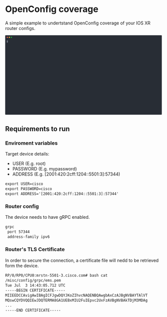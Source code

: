 # OpenConfig coverage

A simple example to undertstand OpenConfig coverage of your IOS XR router configs.

![coverage](static/oc-diff.svg)

## Requirements to run

### Enviroment variables

Target device details:

- USER (E.g. root)
- PASSWORD (E.g. mypassword)
- ADDRESS (E.g. [2001:420:2cff:1204::5501:3]:57344)

```console
export USER=cisco
export PASSWORD=cisco
export ADDRESS='[2001:420:2cff:1204::5501:3]:57344'
```

### Router config

The device needs to have gRPC enabled.

```console
grpc
 port 57344
 address-family ipv6
```

### Router's TLS Certificate

In order to secure the connection, a certificate file will nedd to be retrieved form the device.

```console
RP/0/RP0/CPU0:mrstn-5501-3.cisco.com# bash cat /misc/config/grpc/ems.pem
Tue Jul  3 14:43:05.712 UTC
-----BEGIN CERTIFICATE-----
MIIEEDCCAvigAwIBAgICFJgwDQYJKoZIhvcNAQENBQAwgbAxCzAJBgNVBAYTAlVT
MQswCQYDVQQIEwJDQTERMA8GA1UEBxMIU2FuIEpvc2UxFzAVBgNVBAkTDjM3MDAg
...
-----END CERTIFICATE-----
```
